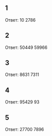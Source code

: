 ## 1
Ответ: 10 2786
## 2
Ответ: 50449 59966
## 3
Ответ: 8631 7311
## 4
Ответ: 95429 93
## 5
Ответ: 27700 7896